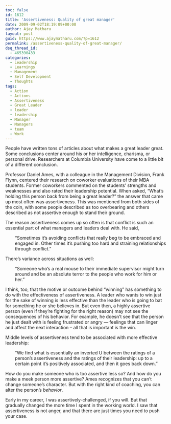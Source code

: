 ```yaml
---
toc: false
id: 1612
title: 'Assertiveness: Quality of great manager'
date: 2009-09-02T18:19:09+00:00
author: Ajay Matharu
layout: post
guid: https://www.ajaymatharu.com/?p=1612
permalink: /assertiveness-quality-of-great-manager/
dsq_thread_id:
  - 465390433
categories:
  - Leadership
  - Learnings
  - Management
  - Self Development
  - Thoughts
tags:
  - Action
  - Actions
  - Assertiveness
  - Great Leader
  - leader
  - leadership
  - Manager
  - Managers
  - team
  - Work
---
```

People have written tons of articles about what makes a great leader great. Some conclusions center around his or her intelligence, charisma, or personal drive. Researchers at Columbia University have come to a little bit of a different conclusion.

Professor Daniel Ames, with a colleague in the Management Division, Frank Flynn, centered their research on coworker evaluations of their MBA students. Former coworkers commented on the students’ strengths and weaknesses and also rated their leadership potential. When asked, “What’s holding this person back from being a great leader?” the answer that came up most often was assertiveness. This was mentioned from both sides of the coin, with some people described as too overbearing and others described as not assertive enough to stand their ground.

The reason assertiveness comes up so often is that conflict is such an essential part of what managers and leaders deal with. He said,

<p style="padding-left: 30px;">
  “Sometimes it’s avoiding conflicts that really beg to be embraced and engaged in. Other times it’s pushing too hard and straining relationships through conflict.”
</p>

There’s variance across situations as well:

<p style="padding-left: 30px;">
  “Someone who’s a real mouse to their immediate supervisor might turn around and be an absolute terror to the people who work for him or her.”
</p>

I think, too, that the motive or outcome behind “winning” has something to do with the effectiveness of assertiveness. A leader who wants to win just for the sake of winning is less effective than the leader who is going to bat for something he or she believes in. But even then, a highly assertive person (even if they’re fighting for the right reason) may not see the consequences of his behavior. For example, he doesn’t see that the person he just dealt with is feeling frustrated or angry — feelings that can linger and affect the next interaction – all that is important is the win.

Middle levels of assertiveness tend to be associated with more effective leadership:

<p style="padding-left: 30px;">
  “We find what is essentially an inverted U between the ratings of a person’s assertiveness and the ratings of their leadership: up to a certain point it’s positively associated, and then it goes back down.”
</p>

How do you make someone who is too assertive less so? And how do you make a meek person more assertive? Ames recognizes that you can’t change someone’s character. But with the right kind of coaching, you can alter the person’s _behavior_.

Early in my career, I was assertively-challenged, if you will. But that gradually changed the more time I spent in the working world. I saw that assertiveness is not anger, and that there are just times you need to push your case.
